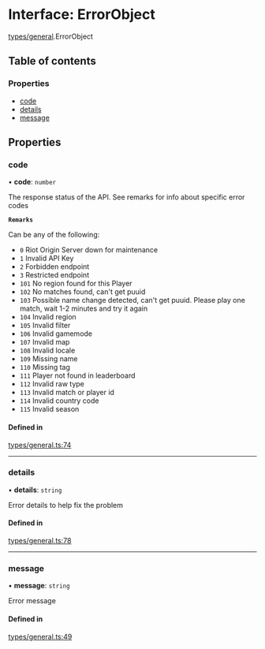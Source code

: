 # Interface: ErrorObject

[types/general](../modules/types_general.md).ErrorObject

## Table of contents

### Properties

- [code](types_general.ErrorObject.md#code)
- [details](types_general.ErrorObject.md#details)
- [message](types_general.ErrorObject.md#message)

## Properties

### code

• **code**: `number`

The response status of the API. See remarks for info about specific error codes

**`Remarks`**

Can be any of the following:
- `0`    Riot Origin Server down for maintenance
- `1` 	Invalid API Key
- `2` 	Forbidden endpoint
- `3` 	Restricted endpoint
- `101` 	No region found for this Player
- `102` 	No matches found, can't get puuid
- `103` 	Possible name change detected, can't get puuid. Please play one match, wait 1-2 minutes and try it again
- `104` 	Invalid region
- `105` 	Invalid filter
- `106` 	Invalid gamemode
- `107` 	Invalid map
- `108` 	Invalid locale
- `109` 	Missing name
- `110` 	Missing tag
- `111` 	Player not found in leaderboard
- `112` 	Invalid raw type
- `113` 	Invalid match or player id
- `114` 	Invalid country code
- `115` 	Invalid season

#### Defined in

[types/general.ts:74](https://github.com/jameslinimk/unofficial-valorant-api/blob/3123117/package/src/types/general.ts#L74)

___

### details

• **details**: `string`

Error details to help fix the problem

#### Defined in

[types/general.ts:78](https://github.com/jameslinimk/unofficial-valorant-api/blob/3123117/package/src/types/general.ts#L78)

___

### message

• **message**: `string`

Error message

#### Defined in

[types/general.ts:49](https://github.com/jameslinimk/unofficial-valorant-api/blob/3123117/package/src/types/general.ts#L49)
